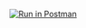[![Run in Postman](https://run.pstmn.io/button.svg)](https://app.getpostman.com/run-collection/ee6327ccb56ba798590a)
